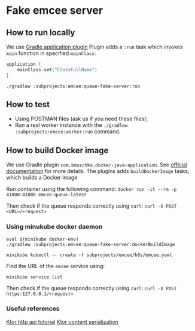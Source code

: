 # Fake emcee server

## How to run locally

We use [Gradle application plugin](https://docs.gradle.org/current/userguide/application_plugin.html)
Plugin adds a `:run` task which invokes `main` function in specified `mainClass`:

```kotlin
application {
    mainClass.set("ClassFullName")
}
```

```shell
./gradlew :subprojects:emcee:queue-fake-server:run
```

## How to test

- Using POSTMAN files (ask us if you need these files);
- Run a real worker instance with the `./gradlew :subprojects:emcee:worker:run` command.

## How to build Docker image

We use Gradle plugin `com.bmuschko.docker-java-application`. See [official documentation](https://bmuschko.github.io/gradle-docker-plugin/current/user-guide) for more details.
The plugins adds `buildDockerImage` tasks, which builds a Docker image

Run container using the following command:
`docker run -it --rm -p 41000:41000 emcee-queue:latest`

Then check if the queue responds correctly using `curl`:
`curl -X POST <URL>/<request>`

### Using minukube docker daemon

```shell
eval $(minikube docker-env)
./gradlew :subprojects:emcee:queue-fake-server:dockerBuildImage  

minikube kubectl -- create -f subprojects/emcee/k8s/emcee.yaml
```

Find the URL of the `emcee` service using: 
```shell
minikube service list
```

Then check if the queue responds correctly using `curl`:
`curl -X POST https:127.0.0.1/<request>`

### Useful references

[Ktor http api tutorial](https://ktor.io/docs/creating-http-apis.html)
[Ktor content serialization](https://ktor.io/docs/serialization.html)
